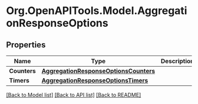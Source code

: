 
# Org.OpenAPITools.Model.AggregationResponseOptions

## Properties

Name | Type | Description | Notes
------------ | ------------- | ------------- | -------------
**Counters** | [**AggregationResponseOptionsCounters**](AggregationResponseOptionsCounters.md) |  | [optional] 
**Timers** | [**AggregationResponseOptionsTimers**](AggregationResponseOptionsTimers.md) |  | [optional] 

[[Back to Model list]](../README.md#documentation-for-models)
[[Back to API list]](../README.md#documentation-for-api-endpoints)
[[Back to README]](../README.md)

